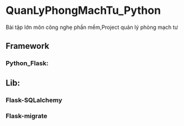 # QuanLyPhongMachTu_Python
Bài tập lớn môn công nghẹ phần mềm,Project quản lý phòng mạch tư
## Framework
### Python_Flask:
###
## Lib: 
### Flask-SQLalchemy
### Flask-migrate
